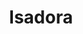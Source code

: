 ---
title: "Isadora"
url: /ciudad-autonoma-de-buenos-aires/isadora-avenida-jose-maria-moreno/
shop: Kleidung
---